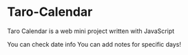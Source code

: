 # Taro-Calendar
Taro Calendar is a web mini project written with JavaScript

You can check date info
You can add notes for specific days!
